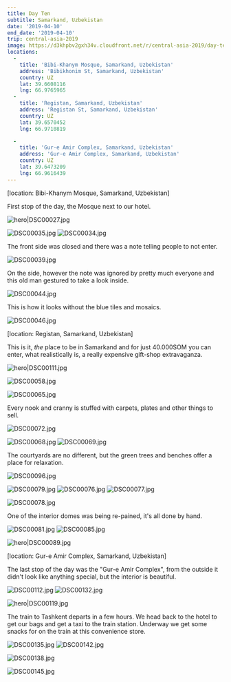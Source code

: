 ```yaml
---
title: Day Ten
subtitle: Samarkand, Uzbekistan
date: '2019-04-10'
end_date: '2019-04-10'
trip: central-asia-2019
image: https://d3khpbv2gxh34v.cloudfront.net/r/central-asia-2019/day-ten/DSC00027.jpg
locations:
  -
    title: 'Bibi-Khanym Mosque, Samarkand, Uzbekistan'
    address: 'Bibikhonim St, Samarkand, Uzbekistan'
    country: UZ
    lat: 39.6608116
    lng: 66.9765965
  -
    title: 'Registan, Samarkand, Uzbekistan'
    address: 'Registan St, Samarkand, Uzbekistan'
    country: UZ
    lat: 39.6570452
    lng: 66.9710819

  -
    title: 'Gur-e Amir Сomplex, Samarkand, Uzbekistan'
    address: 'Gur-e Amir Сomplex, Samarkand, Uzbekistan'
    country: UZ
    lat: 39.6473209
    lng: 66.9616439
---
```


[location: Bibi-Khanym Mosque, Samarkand, Uzbekistan]

First stop of the day, the Mosque next to our hotel.

![hero|DSC00027.jpg](https://d3khpbv2gxh34v.cloudfront.net/r/central-asia-2019/day-ten/DSC00027.jpg "1.5")

![DSC00035.jpg](https://d3khpbv2gxh34v.cloudfront.net/r/central-asia-2019/day-ten/DSC00035.jpg "1.5")
![DSC00034.jpg](https://d3khpbv2gxh34v.cloudfront.net/r/central-asia-2019/day-ten/DSC00034.jpg "0.667")

The front side was closed and there was a note telling people to not enter.

![DSC00039.jpg](https://d3khpbv2gxh34v.cloudfront.net/r/central-asia-2019/day-ten/DSC00039.jpg "1.5")

On the side, however the note was ignored by pretty much everyone and this old man gestured to take a look inside.

![DSC00044.jpg](https://d3khpbv2gxh34v.cloudfront.net/r/central-asia-2019/day-ten/DSC00044.jpg "1.061")

This is how it looks without the blue tiles and mosaics.

![DSC00046.jpg](https://d3khpbv2gxh34v.cloudfront.net/r/central-asia-2019/day-ten/DSC00046.jpg "1.5")


[location: Registan, Samarkand, Uzbekistan]

This is it, _the_ place to be in Samarkand and for just 40.000SOM you can enter, what realistically is, a really expensive gift-shop extravaganza.

![hero|DSC00111.jpg](https://d3khpbv2gxh34v.cloudfront.net/r/central-asia-2019/day-ten/DSC00111.jpg "1.5")

![DSC00058.jpg](https://d3khpbv2gxh34v.cloudfront.net/r/central-asia-2019/day-ten/DSC00058.jpg "1.5")

![DSC00065.jpg](https://d3khpbv2gxh34v.cloudfront.net/r/central-asia-2019/day-ten/DSC00065.jpg "1.5")

Every nook and cranny is stuffed with carpets, plates and other things to sell.

![DSC00072.jpg](https://d3khpbv2gxh34v.cloudfront.net/r/central-asia-2019/day-ten/DSC00072.jpg "1.491")

![DSC00068.jpg](https://d3khpbv2gxh34v.cloudfront.net/r/central-asia-2019/day-ten/DSC00068.jpg "1.5")
![DSC00069.jpg](https://d3khpbv2gxh34v.cloudfront.net/r/central-asia-2019/day-ten/DSC00069.jpg "1.5")


The courtyards are no different, but the green trees and benches offer a place for relaxation.


![DSC00096.jpg](https://d3khpbv2gxh34v.cloudfront.net/r/central-asia-2019/day-ten/DSC00096.jpg "1.5")

![DSC00079.jpg](https://d3khpbv2gxh34v.cloudfront.net/r/central-asia-2019/day-ten/DSC00079.jpg "0.667")
![DSC00076.jpg](https://d3khpbv2gxh34v.cloudfront.net/r/central-asia-2019/day-ten/DSC00076.jpg "1.5")
![DSC00077.jpg](https://d3khpbv2gxh34v.cloudfront.net/r/central-asia-2019/day-ten/DSC00077.jpg "0.667")

![DSC00078.jpg](https://d3khpbv2gxh34v.cloudfront.net/r/central-asia-2019/day-ten/DSC00078.jpg "2.259")

One of the interior domes was being re-pained, it's all done by hand.

![DSC00081.jpg](https://d3khpbv2gxh34v.cloudfront.net/r/central-asia-2019/day-ten/DSC00081.jpg "0.56")
![DSC00085.jpg](https://d3khpbv2gxh34v.cloudfront.net/r/central-asia-2019/day-ten/DSC00085.jpg "1.5")

![hero|DSC00089.jpg](https://d3khpbv2gxh34v.cloudfront.net/r/central-asia-2019/day-ten/DSC00089.jpg "1.5")

[location: Gur-e Amir Сomplex, Samarkand, Uzbekistan]

The last stop of the day was the "Gur-e Amir Сomplex", from the outside it didn't look like anything special, but the interior is beautiful.

![DSC00112.jpg](https://d3khpbv2gxh34v.cloudfront.net/r/central-asia-2019/day-ten/DSC00112.jpg "0.667")
![DSC00132.jpg](https://d3khpbv2gxh34v.cloudfront.net/r/central-asia-2019/day-ten/DSC00132.jpg "1.5")

![hero|DSC00119.jpg](https://d3khpbv2gxh34v.cloudfront.net/r/central-asia-2019/day-ten/DSC00119.jpg "1.5")

The train to Tashkent departs in a few hours. We head back to the hotel to get our bags and get a taxi to the train station. Underway we get some snacks for on the train at this convenience store.

![DSC00135.jpg](https://d3khpbv2gxh34v.cloudfront.net/r/central-asia-2019/day-ten/DSC00135.jpg "1.5")
![DSC00142.jpg](https://d3khpbv2gxh34v.cloudfront.net/r/central-asia-2019/day-ten/DSC00142.jpg "1.5")

![DSC00138.jpg](https://d3khpbv2gxh34v.cloudfront.net/r/central-asia-2019/day-ten/DSC00138.jpg "1.5")

![DSC00145.jpg](https://d3khpbv2gxh34v.cloudfront.net/r/central-asia-2019/day-ten/DSC00145.jpg "1.5")
